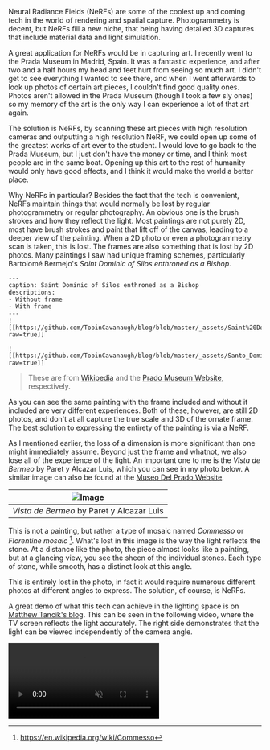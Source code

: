 Neural Radiance Fields (NeRFs) are some of the coolest up and coming tech in the world of rendering and spatial capture. Photogrammetry is decent, but NeRFs fill a new niche, that being having detailed 3D captures that include material data and light simulation.

A great application for NeRFs would be in capturing art. I recently went to the Prada Museum in Madrid, Spain. It was a fantastic experience, and after two and a half hours my head and feet hurt from seeing so much art. I didn't get to see everything I wanted to see there, and when I went afterwards to look up photos of certain art pieces, I couldn't find good quality ones. Photos aren't allowed in the Prada Museum (though I took a few sly ones) so my memory of the art is the only way I can experience a lot of that art again.

The solution is NeRFs, by scanning these art pieces with high resolution cameras and outputting a high resolution NeRF, we could open up some of the greatest works of art ever to the student. I would love to go back to the Prada Museum, but I just don't have the money or time, and I think most people are in the same boat. Opening up this art to the rest of humanity would only have good effects, and I think it would make the world a better place.

Why NeRFs in particular? Besides the fact that the tech is convenient, NeRFs maintain things that would normally be lost by regular photogrammetry or regular photography. An obvious one is the brush strokes and how they reflect the light. Most paintings are not purely 2D, most have brush strokes and paint that lift off of the canvas, leading to a deeper view of the painting. When a 2D photo or even a photogrammetry scan is taken, this is lost. The frames are also something that is lost by 2D photos. Many paintings I saw had unique framing schemes, particularly Bartolomé Bermejo's *Saint Dominic of Silos enthroned as a Bishop*.

```image-layout-a
---
caption: Saint Dominic of Silos enthroned as a Bishop
descriptions:
- Without frame
- With frame
---
![[https://github.com/TobinCavanaugh/blog/blob/master/_assets/Saint%20Dominic%20of%20Silos%20enthroned%20as%20a%20Bishop.jpg?raw=true]]

![[https://github.com/TobinCavanaugh/blog/blob/master/_assets/Santo_Domingo_de_Silos_entronizado_como_obispo,_por_Bartolom%C3%A9_Bermejo.jpg?raw=true]]
```
> These are from [Wikipedia](https://en.wikipedia.org/wiki/Bartolom%C3%A9_Bermejo#/media/File:Santo_Domingo_de_Silos_entronizado_como_obispo,_por_Bartolom%C3%A9_Bermejo.jpg) and the [Prado Museum Website](https://www.museodelprado.es/en/the-collection/art-work/saint-dominic-of-silos-enthroned-as-a-bishop/f4cd7ad1-cc50-48fe-86f5-71dfe6672db1), respectively.

As you can see the same painting with the frame included and without it included are very different experiences. Both of these, however, are still 2D photos, and don't at all capture the true scale and 3D of the ornate frame. The best solution to expressing the entirety of the painting is via a NeRF.

As I mentioned earlier, the loss of a dimension is more significant than one might immediately assume. Beyond just the frame and whatnot, we also lose all of the experience of the light. An important one to me is the *Vista de Bermeo* by Paret y Alcazar Luis, which you can see in my photo below. A similar image can also be found at the [Museo Del Prado Website](https://www.museodelprado.es/en/the-collection/art-work/view-of-bermeo/e5c8ce62-39a8-443f-8f43-1b0ac6917d74).

| <center>![Image](https://github.com/TobinCavanaugh/blog/blob/master/_assets/Pasted%20image%2020250320210253.png?raw=true)</center> |
| :--------------------------------------------------------------------------------------------------------------------------------- |
| <center>*Vista de Bermeo* by Paret y Alcazar Luis</center>                                                                         |

This is not a painting, but rather a type of mosaic named *Commesso* or *Florentine mosaic* [^src]. What's lost in this image is the way the light reflects the stone. At a distance like the photo, the piece almost looks like a painting, but at a glancing view, you see the sheen of the individual stones. Each type of stone, while smooth, has a distinct look at this angle.

This is entirely lost in the photo, in fact it would require numerous different photos at different angles to express. The solution, of course, is NeRFs.

A great demo of what this tech can achieve in the lighting space is on [Matthew Tancik's blog](https://www.matthewtancik.com/nerf). This can be seen in the following video, where the TV screen reflects the light accurately. The right side demonstrates that the light can be viewed independently of the camera angle.

<video controls loop="true" muted="">
<source src="http://cseweb.ucsd.edu/~viscomp/projects/LF/papers/ECCV20/nerf/website_renders/viewdirs_website_bww.mp4">
</video>

[^src]: https://en.wikipedia.org/wiki/Commesso